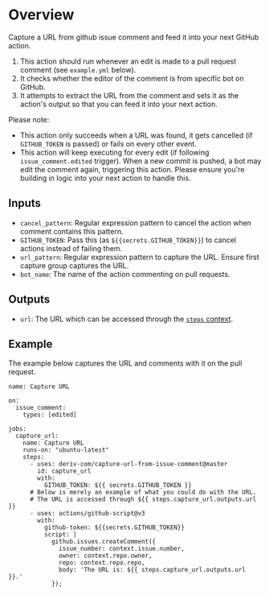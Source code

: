 # Overview

Capture a URL from github issue comment and feed it into your next GitHub action.

1. This action should run whenever an edit is made to a pull request comment (see `example.yml` below).
2. It checks whether the editor of the comment is from specific bot on GitHub.
3. It attempts to extract the URL from the comment and sets it as the action's output so that you can feed it into your next action.

Please note:

- This action only succeeds when a URL was found, it gets cancelled (if `GITHUB_TOKEN` is passed) or fails on every other event.
- This action will keep executing for every edit (if following `issue_comment.edited` trigger). When a new commit is pushed, a bot may edit the comment again, triggering this action. Please ensure you're building in logic into your next action to handle this.

## Inputs

- `cancel_pattern`: Regular expression pattern to cancel the action when comment contains this pattern.
- `GITHUB_TOKEN`: Pass this (as `${{secrets.GITHUB_TOKEN}}`) to cancel actions instead of failing them.
- `url_pattern`: Regular expression pattern to capture the URL. Ensure first capture group captures the URL.
- `bot_name`: The name of the action commenting on pull requests.

## Outputs

- `url`: The URL which can be accessed through the [`steps` context](https://docs.github.com/en/free-pro-team@latest/actions/reference/context-and-expression-syntax-for-github-actions#steps-context).

## Example

The example below captures the URL and comments with it on the pull request.

```YML
name: Capture URL

on:
  issue_comment:
    types: [edited]

jobs:
  capture_url:
    name: Capture URL
    runs-on: "ubuntu-latest"
    steps:
      - uses: deriv-com/capture-url-from-issue-comment@master
        id: capture_url
        with:
          GITHUB_TOKEN: ${{ secrets.GITHUB_TOKEN }}
      # Below is merely an example of what you could do with the URL.
      # The URL is accessed through ${{ steps.capture_url.outputs.url }}
      - uses: actions/github-script@v3
        with:
          github-token: ${{secrets.GITHUB_TOKEN}}
          script: |
            github.issues.createComment({
              issue_number: context.issue.number,
              owner: context.repo.owner,
              repo: context.repo.repo,
              body: 'The URL is: ${{ steps.capture_url.outputs.url }}.'
            });
```